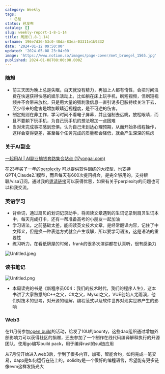 ```yaml
---
category: Weekly
tags:
  - 总结
status: 已发布
catalog: []
slug: weekly-report-1-8-1-14
title: 周报(1.8-1.14)
urlname: 196e7d36-53c0-48da-83ea-03311e1b9332
date: '2024-01-12 09:50:00'
updated: '2024-05-08 23:04:00'
image: 'https://www.notion.so/images/page-cover/met_bruegel_1565.jpg'
published: 2024-01-08T08:00:00.000Z
---
```


### 随想

- 前三天因为晚上总是失眠，白天就没有精力，再加上人都有惰性，会把时间浪费在快速获得快感的娱乐活动上，比如躺在床上玩手机，刷短视频，但刷短视频并不会带来放松，只是用大量的强刺激信息一直引诱多巴胺持续关注下去，至少带来的危害是增加眼睛近视程度，是不可逆的伤害。
- 制定规则在非工作，学习时间不看电子屏幕，并且强制去远眺，放松眼睛，而且不要躺下玩手机，为自己玩手机的想法增加一点困难
- 当对未完成事项感到恐惧，认为自己未到达心理预期，从而开始多线程操作，这样会变得更差，甚至每个任务完成的质量都会降低，就会产生深深的焦虑

### 关于AI副业


[一起用AI | AI副业搞钱套路集合站点 (17yongai.com)](https://17yongai.com/)


在23年买了一年的[perplexity](https://www.perplexity.ai/) 可以提供软件训练的大模型，也支持GPT4,Claude2.1模型，而且每天有600次提问机会，是完全够用的，支持银联/visa订阅，通过我的[邀请链接](https://perplexity.ai/pro?referral_code=SGJ7X87B)可以获得优惠，如果有关于perplexity的问题也可以和我交流。


### 英语学习

- 背单词，通过扇贝的划词记录助手，将阅读文章遇到的生词记录到扇贝生词本中，每天完成打卡，还有一帮准备高考的小朋友一起加油
- 学习语法，之前基础太差，能阅读英文技术文章，是经常翻译内容，记住了中文释义，但是换一种表达方式就会产生误解，所以要学习语法，这是语法的重要性
- 练习听力，在看纸牌屋的时候，frank的很多次演讲都在认真听，很有感染力

![Untitled.jpeg](https://prod-files-secure.s3.us-west-2.amazonaws.com/5d24fe63-e567-4804-86f9-9fdc62e13082/c33f3733-be40-431e-a494-10399ac86f32/Untitled.jpeg?X-Amz-Algorithm=AWS4-HMAC-SHA256&X-Amz-Content-Sha256=UNSIGNED-PAYLOAD&X-Amz-Credential=ASIAZI2LB466YGIBBIL5%2F20250413%2Fus-west-2%2Fs3%2Faws4_request&X-Amz-Date=20250413T054204Z&X-Amz-Expires=3600&X-Amz-Security-Token=IQoJb3JpZ2luX2VjEG0aCXVzLXdlc3QtMiJHMEUCIQCgUBCH2FFAkvK%2BXJNHw%2BvmZ2a9SPvS7rvCAf8qPjviwAIgAwELlalWrq4R697stTtVh1%2B6f51FJWylPWZdmgQw9TcqiAQI5v%2F%2F%2F%2F%2F%2F%2F%2F%2F%2FARAAGgw2Mzc0MjMxODM4MDUiDIYV6lxk1yonuFbxfyrcA1EnRV7rrRgxaDSdk8QE4U1dhRL6SfeqB6MwT0QejtG9azheHKKoRBanlBlo1LUxAiBIMeRYb8I6Oik%2BdZrcA2oiRxv6SpT4OMOFvmY8kQf1WgnvhMh8Q6gdRW5DtOKDl7BMFMozNP2tkZNo2HUbYbefUV7091vG0JTM2jxn1Brk03ear9GJ7%2BkQLV%2BP9yETOE%2FK87muG4GL3R8bdzWvdUaxSS3a0RZrsAX65b%2BCuhYupe8S%2Fh5amYDCmqiXWUyBDq7OhKHM9w3aHBLAYOH7gzVEGki%2FVE7lZs14naXGEa%2BzCry%2BMLZjEajnZkSayS1qkyZ4D%2F3GTKSZSrkG4NA1yoCtfCIJxsQeqpvZyeBlyBmvsyvSqcUtZfezJs25s9%2B1TN87jxedfcKKmMDRM0o%2BF5WH4BRjswNuYeEYnQDY7HtZVMmnMwmtJGVnEphTUw6tm12P2rFatfWviw7nZF8LIBC91pYsnV4cMHRVD%2Fj%2BycqANDGzqQIexHThbYHTjIV8A3%2B%2FnbKTQQiCukAnYHwOUqSDzbIFmieg%2FO2ZXJVNsqGJIjFO6fZPEDYU%2BXv2WXLwjBWG80cJeHBvTonZ3AZAPop84dx7bF9PwI7pN2Qu7Z7LpdrwAo1SdjBJc21wMJKM7b8GOqUB7RehhVDEBMcRWmM6bnKpCnYziEl%2FXdhV%2BsgwkGBLyD1pg2ZGcUlJsw0YnmQMfI%2F8Wz50kDnPK07e7Jw%2BbetNmIhJyK32pXj%2FelNgM47a9XEBT9gNU0yzYnsX1p348W%2BA%2FC6zVtT5S2S0J2Ke0s0lhpBep6rS7rrWA4tqZHMElqIvaqWDl%2Br7e87Ks7WYKca%2FL%2F9OLVnueBNI9qRhKur8oUAosLZF&X-Amz-Signature=1d789445896baaf2036c7adfbc20e724b03ef0c73a71ed7de650d027f45bde60&X-Amz-SignedHeaders=host&x-id=GetObject)


### 读书笔记


![Untitled.png](https://prod-files-secure.s3.us-west-2.amazonaws.com/5d24fe63-e567-4804-86f9-9fdc62e13082/96aa439a-1c95-4054-aa84-ef4e0c8eb5d1/Untitled.png?X-Amz-Algorithm=AWS4-HMAC-SHA256&X-Amz-Content-Sha256=UNSIGNED-PAYLOAD&X-Amz-Credential=ASIAZI2LB466YGIBBIL5%2F20250413%2Fus-west-2%2Fs3%2Faws4_request&X-Amz-Date=20250413T054204Z&X-Amz-Expires=3600&X-Amz-Security-Token=IQoJb3JpZ2luX2VjEG0aCXVzLXdlc3QtMiJHMEUCIQCgUBCH2FFAkvK%2BXJNHw%2BvmZ2a9SPvS7rvCAf8qPjviwAIgAwELlalWrq4R697stTtVh1%2B6f51FJWylPWZdmgQw9TcqiAQI5v%2F%2F%2F%2F%2F%2F%2F%2F%2F%2FARAAGgw2Mzc0MjMxODM4MDUiDIYV6lxk1yonuFbxfyrcA1EnRV7rrRgxaDSdk8QE4U1dhRL6SfeqB6MwT0QejtG9azheHKKoRBanlBlo1LUxAiBIMeRYb8I6Oik%2BdZrcA2oiRxv6SpT4OMOFvmY8kQf1WgnvhMh8Q6gdRW5DtOKDl7BMFMozNP2tkZNo2HUbYbefUV7091vG0JTM2jxn1Brk03ear9GJ7%2BkQLV%2BP9yETOE%2FK87muG4GL3R8bdzWvdUaxSS3a0RZrsAX65b%2BCuhYupe8S%2Fh5amYDCmqiXWUyBDq7OhKHM9w3aHBLAYOH7gzVEGki%2FVE7lZs14naXGEa%2BzCry%2BMLZjEajnZkSayS1qkyZ4D%2F3GTKSZSrkG4NA1yoCtfCIJxsQeqpvZyeBlyBmvsyvSqcUtZfezJs25s9%2B1TN87jxedfcKKmMDRM0o%2BF5WH4BRjswNuYeEYnQDY7HtZVMmnMwmtJGVnEphTUw6tm12P2rFatfWviw7nZF8LIBC91pYsnV4cMHRVD%2Fj%2BycqANDGzqQIexHThbYHTjIV8A3%2B%2FnbKTQQiCukAnYHwOUqSDzbIFmieg%2FO2ZXJVNsqGJIjFO6fZPEDYU%2BXv2WXLwjBWG80cJeHBvTonZ3AZAPop84dx7bF9PwI7pN2Qu7Z7LpdrwAo1SdjBJc21wMJKM7b8GOqUB7RehhVDEBMcRWmM6bnKpCnYziEl%2FXdhV%2BsgwkGBLyD1pg2ZGcUlJsw0YnmQMfI%2F8Wz50kDnPK07e7Jw%2BbetNmIhJyK32pXj%2FelNgM47a9XEBT9gNU0yzYnsX1p348W%2BA%2FC6zVtT5S2S0J2Ke0s0lhpBep6rS7rrWA4tqZHMElqIvaqWDl%2Br7e87Ks7WYKca%2FL%2F9OLVnueBNI9qRhKur8oUAosLZF&X-Amz-Signature=46f44dc40f53eda372c6ec07e638821e55552106f3e98db82aee70cd4c92b1a5&X-Amz-SignedHeaders=host&x-id=GetObject)

- 本周读完的书是《新程序员004：我们的技术时代，我们的程序人生》，这本书讲了大家熟悉的C++之父，C#之父，Mysql之父，VUE创始人尤雨溪，他们对技术的思考，对开源的理解，编程范式以及软件世界对现实世界产生的影响

### Web3


在11月份参加[open build](https://openbuild.xyz/learn/challenges)的活动，给发了10U的bounty，这些dao组织通过增加外部影响力可以获得社区的捐赠，还去参加了一个制作在线代码编译解释执行的开源团队，使用go编写build pack，用于编译rust的sui链应用


从7月份开始进入web3后，学到了很多内容，加密，智能合约，如何完成一笔交易，dapp是如何运行在链上的，solidity是一个很好的编程语言，希望能有更多链像evm这样发扬光大

